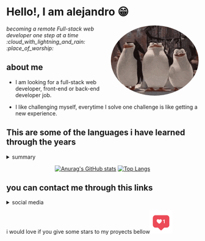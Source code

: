 # Hello!, I am alejandro :grin: 
<img align='right' src="waving.gif" style="width: 230px;border-radius:50%;">
<p><em>becoming a remote Full-stack web developer one step at a time :cloud_with_lightning_and_rain: :place_of_worship:</em></p>

## about me

 * I am looking for a full-stack web developer, front-end or back-end developer job.

 * I like challenging myself, everytime I solve one challenge is like getting a new experience.

## This are some of the languages i have learned through the years 

<!--END_SECTION:waka-->

<details align="left">
<summary>summary</summary>

![JavaScript](https://img.shields.io/badge/-JavaScript-%23F7DF1C?style=flat-square&logo=javascript&logoColor=000000&labelColor=%23F7DF1C&color=%23FFCE5A)
![HTML5](https://img.shields.io/badge/-HTML5-%23E44D27?style=flat-square&logo=html5&logoColor=ffffff)
![CSS3](https://img.shields.io/badge/-CSS3-%231572B6?style=flat-square&logo=css3)
![Bootstrap](https://img.shields.io/badge/-Bootstrap-563D7C?style=flat-square&logo=Bootstrap)
![Sass](https://img.shields.io/badge/-Sass-%23CC6699?style=flat-square&logo=sass&logoColor=ffffff)
![Nodejs](https://img.shields.io/badge/-Nodejs-339933?style=flat-square&logo=Node.js&logoColor=ffffff)


</details>
<!-- BLOG-POST-LIST:END -->

<!--STATS_SECTION-->
<section align="center">

[![Anurag's GitHub stats](https://github-readme-stats.vercel.app/api?username=aizjicod&theme=midnight-purple&show_icons=true&hide=issues)](https://github.com/anuraghazra/github-readme-stats)
[![Top Langs](https://github-readme-stats.vercel.app/api/top-langs/?username=aizjicod&theme=midnight-purple&layout=compact)](https://github.com/anuraghazra/github-readme-stats)
</section>

## you can contact me through this links
<details align="left">
<summary>social media</summary>
  <a href="https://www.linkedin.com/in/aiziji/"><img  alt="alejandro torres | Linkedin" width="24px" src="./icons/Linkedin.svg" /></a>
  <a href="https://twitter.com/aizijijr">
    <img alt="alejandro torres | Twitter" width="26px" src="./icons/Twitter.svg" />
  </a> 
  <a href="mailto:aletv1501@gmail.com">
    <img  alt="alejandro torres | Gmail" width="26px" src="./icons/Gmail.svg" />
  </a>
</details>

<p>i would love if you give some stars to my proyects bellow<img src="./like.gif" width="60"></p>
